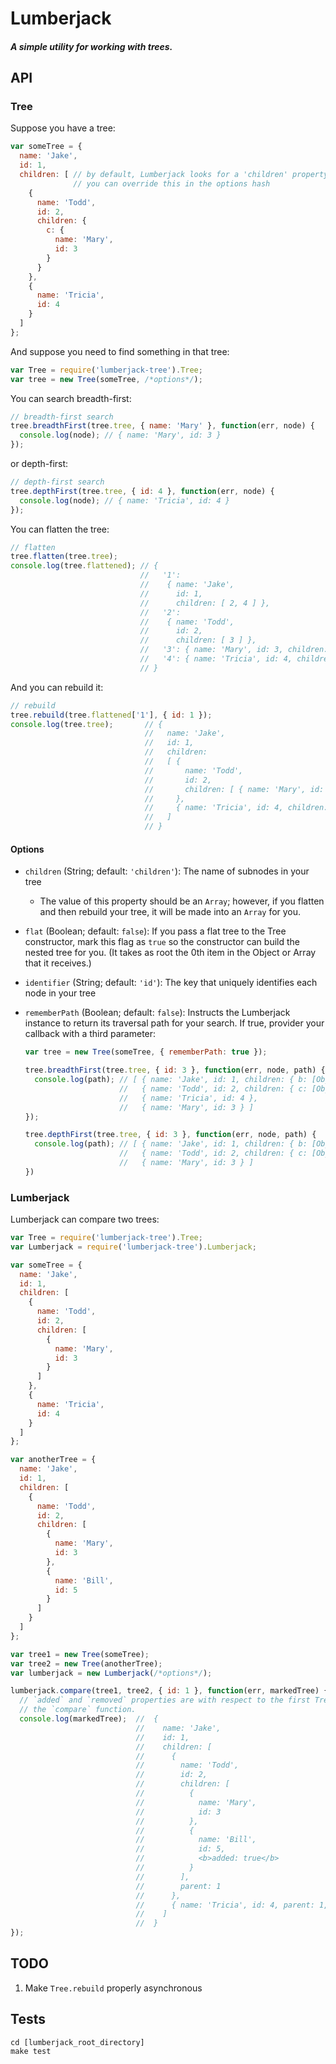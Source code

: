 Lumberjack
===

##### A simple utility for working with trees.

API
---

### Tree

Suppose you have a tree:
```javascript
var someTree = {
  name: 'Jake',
  id: 1,
  children: [ // by default, Lumberjack looks for a 'children' property;
              // you can override this in the options hash
    {
      name: 'Todd',
      id: 2,
      children: {
        c: { 
          name: 'Mary',
          id: 3
        }
      }
    },
    {
      name: 'Tricia',
      id: 4
    }
  ]
};
```

And suppose you need to find something in that tree:
```javascript
var Tree = require('lumberjack-tree').Tree;
var tree = new Tree(someTree, /*options*/);
```

You can search breadth-first:
```javascript
// breadth-first search
tree.breadthFirst(tree.tree, { name: 'Mary' }, function(err, node) {
  console.log(node); // { name: 'Mary', id: 3 }
});
```

or depth-first:
```javascript
// depth-first search
tree.depthFirst(tree.tree, { id: 4 }, function(err, node) {
  console.log(node); // { name: 'Tricia', id: 4 }
});
```

You can flatten the tree:
```javascript
// flatten
tree.flatten(tree.tree);
console.log(tree.flattened); // { 
                             //   '1': 
                             //    { name: 'Jake',
                             //      id: 1,
                             //      children: [ 2, 4 ] },
                             //   '2': 
                             //    { name: 'Todd',
                             //      id: 2,
                             //      children: [ 3 ] },
                             //   '3': { name: 'Mary', id: 3, children: [] },
                             //   '4': { name: 'Tricia', id: 4, children: [] } 
                             // }
```

And you can rebuild it:
```javascript
// rebuild
tree.rebuild(tree.flattened['1'], { id: 1 });
console.log(tree.tree);       // { 
                              //   name: 'Jake',
                              //   id: 1,
                              //   children: 
                              //   [ { 
                              //       name: 'Todd',
                              //       id: 2,
                              //       children: [ { name: 'Mary', id: 3, children: [] } ] 
                              //     },
                              //     { name: 'Tricia', id: 4, children: [] } 
                              //   ] 
                              // }
```

#### Options
- `children` (String; default: `'children'`): The name of subnodes in your tree
    - The value of this property should be an `Array`; however, if you flatten and then rebuild your tree, it will be made into an `Array` for you.

- `flat` (Boolean; default: `false`): If you pass a flat tree to the Tree constructor, mark this flag as `true` so the constructor can build the nested tree for you. (It takes as root the 0th item in the Object or Array that it receives.)

- `identifier` (String; default: `'id'`): The key that uniquely identifies each node in your tree

- `rememberPath` (Boolean; default: `false`): Instructs the Lumberjack instance to return its traversal path for your search. If true, provider your callback with a third parameter:

    ```javascript
    var tree = new Tree(someTree, { rememberPath: true });

    tree.breadthFirst(tree.tree, { id: 3 }, function(err, node, path) {
      console.log(path); // [ { name: 'Jake', id: 1, children: { b: [Object], d: [Object] } },
                         //   { name: 'Todd', id: 2, children: { c: [Object] } },
                         //   { name: 'Tricia', id: 4 },
                         //   { name: 'Mary', id: 3 } ]
    });

    tree.depthFirst(tree.tree, { id: 3 }, function(err, node, path) {
      console.log(path); // [ { name: 'Jake', id: 1, children: { b: [Object], d: [Object] } },
                         //   { name: 'Todd', id: 2, children: { c: [Object] } },
                         //   { name: 'Mary', id: 3 } ]
    })
    ```

### Lumberjack

Lumberjack can compare two trees:

```javascript
var Tree = require('lumberjack-tree').Tree;
var Lumberjack = require('lumberjack-tree').Lumberjack;

var someTree = {
  name: 'Jake',
  id: 1,
  children: [
    {
      name: 'Todd',
      id: 2,
      children: [
        { 
          name: 'Mary',
          id: 3
        }
      ]
    },
    {
      name: 'Tricia',
      id: 4
    }
  ]
};

var anotherTree = {
  name: 'Jake',
  id: 1,
  children: [
    {
      name: 'Todd',
      id: 2,
      children: [
        { 
          name: 'Mary',
          id: 3
        },
        {
          name: 'Bill',
          id: 5
        }
      ]
    }
  ]
};

var tree1 = new Tree(someTree);
var tree2 = new Tree(anotherTree);
var lumberjack = new Lumberjack(/*options*/);

lumberjack.compare(tree1, tree2, { id: 1 }, function(err, markedTree) {
  // `added` and `removed` properties are with respect to the first Tree passed to
  // the `compare` function.
  console.log(markedTree);  //  { 
                            //    name: 'Jake',
                            //    id: 1,
                            //    children: [ 
                            //      { 
                            //        name: 'Todd', 
                            //        id: 2,
                            //        children: [
                            //          { 
                            //            name: 'Mary',
                            //            id: 3
                            //          },
                            //          {
                            //            name: 'Bill',
                            //            id: 5,
                            //            <b>added: true</b>
                            //          }
                            //        ], 
                            //        parent: 1 
                            //      },
                            //      { name: 'Tricia', id: 4, parent: 1, <b>removed: true</b> } 
                            //    ] 
                            //  }
});

```

TODO
---
1. Make `Tree.rebuild` properly asynchronous

Tests
---

```
cd [lumberjack_root_directory]
make test
```
